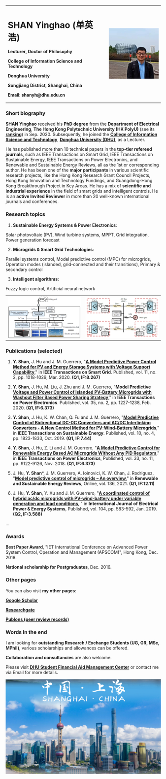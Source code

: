 
<table border="0">
  <tr>
    <td width="65%">
      <h1>SHAN Yinghao (单英浩)</h1>
      <p><b>Lecturer, Doctor of Philosophy</b></p>
      <p><b>College of Information Science and Technology</b></p>
      <p><b>Donghua University</b></p>
      <p><b>Songjiang District, Shanghai, China</b></p>
      <p><b>Email: shanyh@dhu.edu.cn</b></p>
    </td>
    <td width="35%">
      <img src="/me.jpg" width="100%"> 
    </td>
  </tr>
</table>

### **Short biography**

**SHAN Yinghao** received his **PhD degree** from the **Department of Electrical Engineering**, **The Hong Kong Polytechnic University (HK PolyU)** (see its [**ranking**](https://www.polyu.edu.hk/en/about-polyu/university-ranking/)) in Sep. 2020. Subsequently, he joined the [**College of Information Science and Technology**](http://web.dhu.edu.cn/cist), [**Donghua University (DHU)**](http://english.dhu.edu.cn), as a Lecturer. 

He has published more than 10 technical papers in the **top-tier refereed journals**, such as IEEE Transactions on Smart Grid, IEEE Transactions on Sustainable Energy, IEEE Transactions on Power Electronics, and Renewable and Sustainable Energy Reviews, all as the 1st or corresponding author. He has been one of the **major participants** in various scientific research projects, like the Hong Kong Research Grant Council Projects, Hong Kong Innovation and Technology Fundings, and Guangdong-Hong Kong Breakthrough Project in Key Areas. He has a mix of **scientific and industrial experience** in the field of smart grids and intelligent controls. He is an **active Invited Reviewer** in more than 20 well-known international journals and conferences.

### **Research topics**

1) **Sustainable Energy Systems & Power Electronics**: 

Solar photovoltaic (PV), Wind turbine systems, MPPT, Grid integration, Power generation forecast

2) **Microgrids & Smart Grid Technologies**: 

Parallel systems control, Model predictive control (MPC) for microgrids, Operation modes (islanded, grid-connected and their transitions), Primary & secondary control

3) **Intelligent algorithms**: 

Fuzzy logic control, Artificial neural network

<table border="0">
  <tr>
    <td width="50%">
      <img src="/Microgrid.png" width="100%"> 
    </td>
    <td width="50%">
      <img src="/ParallelDGs.png" width="100%"> 
    </td>
  </tr>
</table>

### **Publications (selected)**

1) **Y. Shan**, J. Hu and J. M. Guerrero, "[**A Model Predictive Power Control Method for PV and Energy Storage Systems with Voltage Support Capability**](https://ieeexplore.ieee.org/document/8766341)," in **IEEE Transactions on Smart Grid**. Published, vol. 11, no. 2, pp. 1018-1029, Mar. 2020. **(Q1, IF:8.267)**

2) **Y. Shan**, J. Hu, M. Liu, J. Zhu and J. M. Guerrero, "[**Model Predictive Voltage and Power Control of Islanded PV-Battery Microgrids with Washout Filter Based Power Sharing Strategy**](https://ieeexplore.ieee.org/document/8768012)," in **IEEE Transactions on Power Electronics**. Published, vol. 35, no. 2, pp. 1227-1238, Feb. 2020. **(Q1, IF:6.373)**

3) **Y. Shan**, J. Hu, K. W. Chan, Q. Fu and J. M. Guerrero, "[**Model Predictive Control of Bidirectional DC-DC Converters and AC/DC Interlinking Converters - A New Control Method for PV-Wind-Battery Microgrids**](https://ieeexplore.ieee.org/document/8478371)," in **IEEE Transactions on Sustainable Energy**. Published, vol. 10, no. 4, pp. 1823-1833, Oct. 2019. **(Q1, IF:7.44)**

4) **Y. Shan**, J. Hu, Z. Li and J. M. Guerrero, "[**A Model Predictive Control for Renewable Energy Based AC Microgrids Without Any PID Regulators**](https://ieeexplore.ieee.org/document/8329538)," in **IEEE Transactions on Power Electronics**, Published, vol. 33, no. 11, pp. 9122-9126, Nov. 2018. **(Q1, IF:6.373)**

5) J. Hu, **Y. Shan***, J. M. Guerrero, A. Ioinovici, K. W. Chan, J. Rodriguez, "[**Model predictive control of microgrids – An overview**](https://www.sciencedirect.com/science/article/abs/pii/S1364032120307097)," in **Renewable and Sustainable Energy Reviews**, Online, vol. 136, 2021. **(Q1, IF:12.11)**

6) J. Hu, **Y. Shan**, Y. Xu and J. M. Guerrero, "[**A coordinated control of hybrid ac/dc microgrids with PV-wind-battery under variable generation and load conditions**](https://www.sciencedirect.com/science/article/abs/pii/S0142061518310676), " in **International Journal of Electrical Power & Energy Systems**, Published, vol. 104, pp. 583-592, Jan. 2019. **(Q2, IF:3.588)**

...

### **Awards**

**Best Paper Award**, "IET International Conference on Advanced Power System Control, Operation and Management (APSCOM)", Hong Kong, Dec. 2018.

**National scholarship for Postgraduates**, Dec. 2016.

### **Other pages**

You can also visit **my other pages**:

[**Google Scholar**](https://scholar.google.com.hk/citations?user=LusDny4AAAAJ&hl=zh-CN&oi=ao)

[**Researchgate**](https://www.researchgate.net/profile/Yinghao_Shan3)

[**Publons (peer review records)**](https://publons.com/researcher/3014495/yinghao-shan)

### **Words in the end**

I am looking for **outstanding Research / Exchange Students (UG, GR, MSc, MPhil)**, various scholarships and allowances can be offered. 

**Collaboration and consultancies** are also welcome.

Please visit [**DHU Student Financial Aid Management Center**](http://web.dhu.edu.cn/dhuzizhu) or contact me via Email for more details.

![ChinaShanghai.png](/ChinaShanghai.png)
